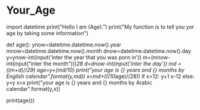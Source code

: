 # Your_Age
import datetime
print("Hello I am (Age).")
print("My function is to tell you yor age by taking some information")

def age():
    ynow=datetime.datetime.now().year
    mnow=datetime.datetime.now().month
    dnow=datetime.datetime.now().day
    y=ynow-int(input('inter the year that you was porn in'))
    m=(mnow-int(input("inter the month")))*28
    d=dnow-int(input('inter the day'))
    md = ((m+d)//29)
    age=y+(md/10)
    print("your age is {} years and {} months by English calendar".format(y,md))
    x=md+(((10*age)//28))
    if x>12:
        y+1
        x-12
    else:
        y=y
        x=x
    print("your age is {} years and {} months by Arabic calendar".format(y,x))

print(age())


